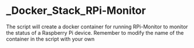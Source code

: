 # _Docker_Stack_RPi-Monitor

The script will create a docker container for running RPi-Monitor to monitor the status of a Raspberry Pi device.
Remember to modify the name of the container in the script with your own
